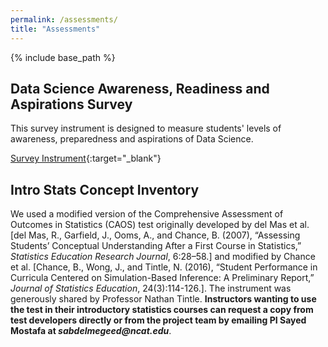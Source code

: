 ```yaml
---
permalink: /assessments/
title: "Assessments"
---
```


{% include base_path %}

## Data Science Awareness, Readiness and Aspirations Survey

This survey instrument is designed to measure students' levels of awareness, preparedness and aspirations of Data Science.

[Survey Instrument](https://github.com/IntroToStatNCAT/IntroToStatNCAT.github.io/blob/c3350b8924e1b3a09c6d5c7732e7a4f6c45bfefd/files/Assessments/DS-AwarenessReadinessAspirations-Survey_Fall2022.pdf){:target="_blank"}

## Intro Stats Concept Inventory

We used a modified version of the Comprehensive Assessment of Outcomes in Statistics (CAOS) test originally developed by del Mas et al. [del Mas, R., Garfield, J., Ooms, A., and Chance, B. (2007), “Assessing Students’ Conceptual Understanding After a First Course in Statistics,”
*Statistics Education Research Journal*, 6:28–58.] and modified by Chance et al. [Chance, B., Wong, J., and Tintle, N. (2016), “Student Performance in Curricula Centered on Simulation-Based Inference: A Preliminary Report,” *Journal of Statistics Education*, 24(3):114-126.]. The instrument was generously shared by Professor Nathan Tintle. **Instructors wanting to use the test in their introductory statistics courses can request a copy from test developers directly or from the project team by emailing PI Sayed Mostafa at _sabdelmegeed@ncat.edu_**. 
